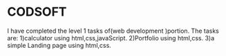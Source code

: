 # CODSOFT
I have completed the level 1 tasks of(web development )portion.
The tasks are:
1)calculator using html,css,javaScript.
2)Portfolio using html,css.
3)a simple Landing page using html,css.
